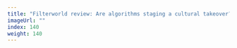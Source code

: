 ```yaml
---
title: "Filterworld review: Are algorithms staging a cultural takeover?"
imageUrl: ""
index: 140
weight: 140
---
```


